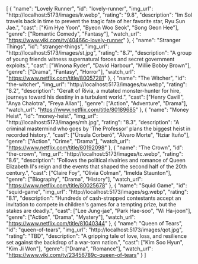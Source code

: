 [
{
"name": "Lovely Runner",
"id": "lovely-runner",
"img_url": "http://localhost:5173/images/lr.webp",
"rating": "9.8",
"description": "Im Sol travels back in time to prevent the tragic fate of her favorite star, Ryu Sun Jae.",
"cast": ["Kim Hye Yoon", "Byeon Woo Seok", "Song Geon Hee"],
"genre": ["Romantic Comedy", "Fantasy"],
"watch_url": "https://www.viki.com/tv/40466c-lovely-runner"
},
{
"name": "Stranger Things",
"id": "stranger-things",
"img_url": "http://localhost:5173/images/st.jpg",
"rating": "8.7",
"description": "A group of young friends witness supernatural forces and secret government exploits.",
"cast": ["Winona Ryder", "David Harbour", "Millie Bobby Brown"],
"genre": ["Drama", "Fantasy", "Horror"],
"watch_url": "https://www.netflix.com/title/80057281"
},
{
"name": "The Witcher",
"id": "the-witcher",
"img_url": "http://localhost:5173/images/tw.webp",
"rating": "8.2",
"description": "Geralt of Rivia, a mutated monster-hunter for hire, journeys toward his destiny in a turbulent world.",
"cast": ["Henry Cavill", "Anya Chalotra", "Freya Allan"],
"genre": ["Action", "Adventure", "Drama"],
"watch_url": "https://www.netflix.com/title/80189685"
},
{
"name": "Money Heist",
"id": "money-heist",
"img_url": "http://localhost:5173/images/mh.jpg",
"rating": "8.3",
"description": "A criminal mastermind who goes by 'The Professor' plans the biggest heist in recorded history.",
"cast": ["Úrsula Corberó", "Álvaro Morte", "Itziar Ituño"],
"genre": ["Action", "Crime", "Drama"],
"watch_url": "https://www.netflix.com/title/80192098"
},
{
"name": "The Crown",
"id": "the-crown",
"img_url": "http://localhost:5173/images/tc.webp",
"rating": "8.6",
"description": "Follows the political rivalries and romance of Queen Elizabeth II's reign and the events that shaped the second half of the 20th century.",
"cast": ["Claire Foy", "Olivia Colman", "Imelda Staunton"],
"genre": ["Biography", "Drama", "History"],
"watch_url": "https://www.netflix.com/title/80025678"
},
{
"name": "Squid Game",
"id": "squid-game",
"img_url": "http://localhost:5173/images/sg.webp",
"rating": "8.1",
"description": "Hundreds of cash-strapped contestants accept an invitation to compete in children's games for a tempting prize, but the stakes are deadly.",
"cast": ["Lee Jung-jae", "Park Hae-soo", "Wi Ha-joon"],
"genre": ["Action", "Drama", "Mystery"],
"watch_url": "https://www.netflix.com/title/81040344"
},
{
"name": "Queen of Tears",
"id": "queen-of-tears",
"img_url": "http://localhost:5173/images/qot.jpg",
"rating": "TBD",
"description": "A gripping tale of love, loss, and resilience set against the backdrop of a war-torn nation.",
"cast": ["Kim Soo Hyun", "Kim Ji Won"],
"genre": ["Drama", "Romance"],
"watch_url": "https://www.viki.com/tv/23456789c-queen-of-tears"
}
]
